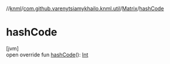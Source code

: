 //[knml](../../../index.md)/[com.github.varenytsiamykhailo.knml.util](../index.md)/[Matrix](index.md)/[hashCode](hash-code.md)

# hashCode

[jvm]\
open override fun [hashCode](hash-code.md)(): [Int](https://kotlinlang.org/api/latest/jvm/stdlib/kotlin/-int/index.html)

